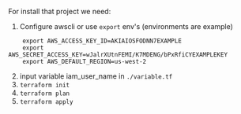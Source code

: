 For install that project we need:

1) Configure awscli or use `export` env's (environments are example)
        
```     
    export AWS_ACCESS_KEY_ID=AKIAIOSFODNN7EXAMPLE
    export AWS_SECRET_ACCESS_KEY=wJalrXUtnFEMI/K7MDENG/bPxRfiCYEXAMPLEKEY
    export AWS_DEFAULT_REGION=us-west-2 
```        
2) input variable iam_user_name in `./variable.tf`
3) `terraform init`
4) `terraform plan`
5) `terraform apply`
